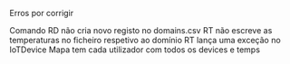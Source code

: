 Erros por corrigir

Comando RD não cria novo registo no domains.csv
RT não escreve as temperaturas no ficheiro respetivo ao domínio
RT lança uma exceção no IoTDevice
Mapa tem cada utilizador com todos os devices e temps